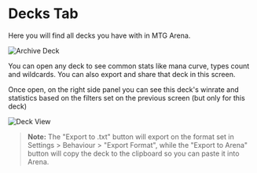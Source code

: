 # Decks Tab

Here you will find all decks you have with in MTG Arena.

![Archive Deck](../../images/docs/deck-archive.png)

You can open any deck to see common stats like mana curve, types count and wildcards. You can also export and share that deck in this screen.

Once open, on the right side panel you can see this deck's winrate and statistics based on the filters set on the previous screen (but only for this deck)

![Deck View](../../images/docs/deck-view.png)

> **Note:** The "Export to .txt" button will export on the format set in Settings > Behaviour > "Export Format", while the "Export to Arena" button will copy the deck to the clipboard so you can paste it into Arena.